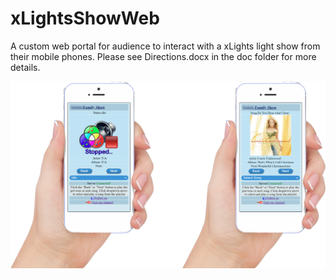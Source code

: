# xLightsShowWeb

A custom web portal for audience to interact with a xLights light show from their mobile phones. Please see Directions.docx in the doc folder for more details.

![PhoneDemo](/doc/phonewa2.png)
